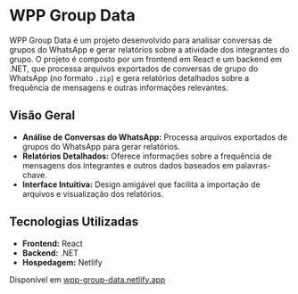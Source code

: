 # WPP Group Data

WPP Group Data é um projeto desenvolvido para analisar conversas de grupos do WhatsApp e gerar relatórios sobre a atividade dos integrantes do grupo. O projeto é composto por um frontend em React e um backend em .NET, que processa arquivos exportados de conversas de grupo do WhatsApp (no formato `.zip`) e gera relatórios detalhados sobre a frequência de mensagens e outras informações relevantes.

## Visão Geral

- **Análise de Conversas do WhatsApp:** Processa arquivos exportados de grupos do WhatsApp para gerar relatórios.
- **Relatórios Detalhados:** Oferece informações sobre a frequência de mensagens dos integrantes e outros dados baseados em palavras-chave.
- **Interface Intuitiva:** Design amigável que facilita a importação de arquivos e visualização dos relatórios.

## Tecnologias Utilizadas

- **Frontend:** React
- **Backend:** .NET
- **Hospedagem:** Netlify 

Disponível em [wpp-group-data.netlify.app](https://wpp-group-data.netlify.app/)


